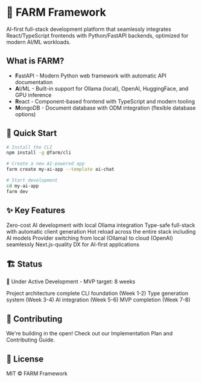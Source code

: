# 🌾 FARM Framework

AI-first full-stack development platform that seamlessly integrates React/TypeScript frontends with Python/FastAPI backends, optimized for modern AI/ML workloads.

## What is FARM?

- **F**astAPI - Modern Python web framework with automatic API documentation
- **A**I/ML - Built-in support for Ollama (local), OpenAI, HuggingFace, and GPU inference
- **R**eact - Component-based frontend with TypeScript and modern tooling
- **M**ongoDB - Document database with ODM integration (flexible database options)

## 🚀 Quick Start

```bash
# Install the CLI
npm install -g @farm/cli

# Create a new AI-powered app
farm create my-ai-app --template ai-chat

# Start development
cd my-ai-app
farm dev
```

## ✨ Key Features

Zero-cost AI development with local Ollama integration
Type-safe full-stack with automatic client generation
Hot reload across the entire stack including AI models
Provider switching from local (Ollama) to cloud (OpenAI) seamlessly
Next.js-quality DX for AI-first applications

## 🏗️ Status

🚧 Under Active Development - MVP target: 8 weeks

Project architecture complete
CLI foundation (Week 1-2)
Type generation system (Week 3-4)
AI integration (Week 5-6)
MVP completion (Week 7-8)

## 🤝 Contributing

We're building in the open! Check out our Implementation Plan and Contributing Guide.

## 📄 License

MIT © FARM Framework

